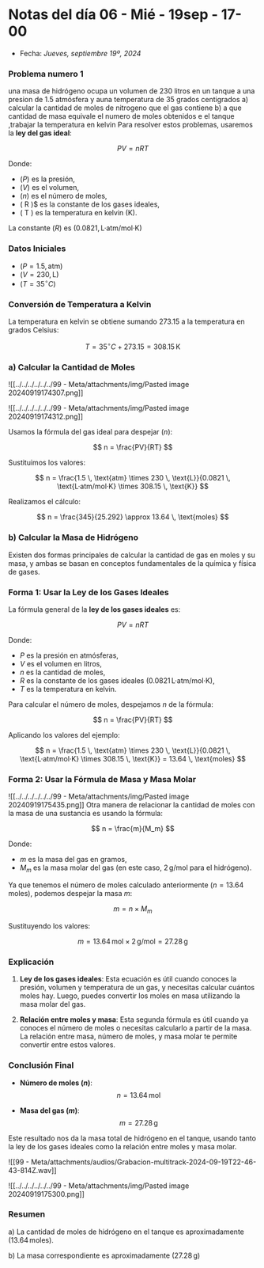 # Notas del día 06 - Mié - 19sep - 17-00
- Fecha: _Jueves, septiembre 19º, 2024_
### Problema numero 1

una masa de hidrógeno ocupa un volumen de 230 litros en un tanque a una presion de 1.5 atmósfera  y auna  temperatura de 35 grados centigrados 
a) calcular la cantidad de moles de nitrogeno que el gas contiene
b) a que cantidad de masa equivale el numero de moles obtenidos e el tanque ,trabajar la temperatura en kelvin
Para resolver estos problemas, usaremos la **ley del gas ideal**:

$$
PV = nRT
$$

Donde:
- $( P )$ es la presión,
- $( V )$ es el volumen,
- $( n )$ es el número de moles,
- \( R \)$ es la constante de los gases ideales,
- \( T \) es la temperatura en kelvin (K).

La constante $( R )$ es $( 0.0821 , \text{L·atm/mol·K} )$

### **Datos Iniciales**

- $( P = 1.5 , \text{atm} )$
- $( V = 230 , \text{L} )$
- $( T = 35^\circ C )$

### **Conversión de Temperatura a Kelvin**

La temperatura en kelvin se obtiene sumando 273.15 a la temperatura en grados Celsius:

$$
T = 35^\circ C + 273.15 = 308.15 \, \text{K}
$$

### **a) Calcular la Cantidad de Moles**

![[../../../../../../99 - Meta/attachments/img/Pasted image 20240919174307.png]]

![[../../../../../../99 - Meta/attachments/img/Pasted image 20240919174312.png]]

Usamos la fórmula del gas ideal para despejar $( n )$:

$$
n = \frac{PV}{RT}
$$

Sustituimos los valores:

$$
n = \frac{1.5 \, \text{atm} \times 230 \, \text{L}}{0.0821 \, \text{L·atm/mol·K} \times 308.15 \, \text{K}}
$$

Realizamos el cálculo:

$$
n = \frac{345}{25.292} \approx 13.64 \, \text{moles}
$$


### **b) Calcular la Masa de Hidrógeno**
Existen dos formas principales de calcular la cantidad de gas en moles y su masa, y ambas se basan en conceptos fundamentales de la química y física de gases.

### **Forma 1: Usar la Ley de los Gases Ideales**

La fórmula general de la **ley de los gases ideales** es:

$$
PV = nRT
$$

Donde:
- $P$ es la presión en atmósferas,
- $V$ es el volumen en litros,
- $n$ es la cantidad de moles,
- $R$ es la constante de los gases ideales ($0.0821 \, \text{L·atm/mol·K}$),
- $T$ es la temperatura en kelvin.

Para calcular el número de moles, despejamos $n$ de la fórmula:

$$
n = \frac{PV}{RT}
$$

Aplicando los valores del ejemplo:

$$
n = \frac{1.5 \, \text{atm} \times 230 \, \text{L}}{0.0821 \, \text{L·atm/mol·K} \times 308.15 \, \text{K}} = 13.64 \, \text{moles}
$$

### **Forma 2: Usar la Fórmula de Masa y Masa Molar**
![[../../../../../../99 - Meta/attachments/img/Pasted image 20240919175435.png]]
Otra manera de relacionar la cantidad de moles con la masa de una sustancia es usando la fórmula:

$$
n = \frac{m}{M_m}
$$

Donde:
- $m$ es la masa del gas en gramos,
- $M_m$ es la masa molar del gas (en este caso, $2 \, \text{g/mol}$ para el hidrógeno).

Ya que tenemos el número de moles calculado anteriormente ($n = 13.64 \, \text{moles}$), podemos despejar la masa $m$:

$$
m = n \times M_m
$$

Sustituyendo los valores:

$$
m = 13.64 \, \text{mol} \times 2 \, \text{g/mol} = 27.28 \, \text{g}
$$

### **Explicación**

1. **Ley de los gases ideales**: Esta ecuación es útil cuando conoces la presión, volumen y temperatura de un gas, y necesitas calcular cuántos moles hay. Luego, puedes convertir los moles en masa utilizando la masa molar del gas.

2. **Relación entre moles y masa**: Esta segunda fórmula es útil cuando ya conoces el número de moles o necesitas calcularlo a partir de la masa. La relación entre masa, número de moles, y masa molar te permite convertir entre estos valores.

### **Conclusión Final**

- **Número de moles ($n$)**: 
  $$ n = 13.64 \, \text{mol} $$
  
- **Masa del gas ($m$)**:
  $$ m = 27.28 \, \text{g} $$
  
Este resultado nos da la masa total de hidrógeno en el tanque, usando tanto la ley de los gases ideales como la relación entre moles y masa molar.

![[99 - Meta/attachments/audios/Grabacion-multitrack-2024-09-19T22-46-43-814Z.wav]]

![[../../../../../../99 - Meta/attachments/img/Pasted image 20240919175300.png]]
### **Resumen**

a) La cantidad de moles de hidrógeno en el tanque es aproximadamente $( 13.64 \, \text{moles} )$.

b) La masa correspondiente es aproximadamente $( 27.28 \, \text{g} )$

